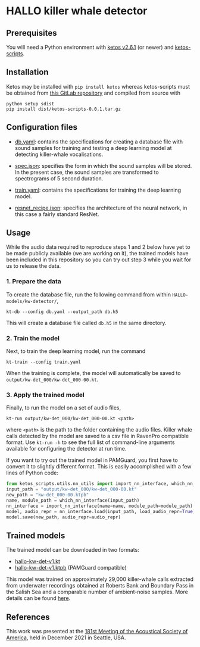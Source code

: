 # HALLO killer whale detector





## Prerequisites

You will need a Python environment with [ketos v2.6.1](https://docs.meridian.cs.dal.ca/ketos/) 
(or newer) and [ketos-scripts](https://gitlab.meridian.cs.dal.ca/public_projects/ketos_scripts).


## Installation

Ketos may be installed with `pip install ketos` whereas ketos-scripts must be 
obtained from [this GitLab repository](https://gitlab.meridian.cs.dal.ca/public_projects/ketos_scripts) 
and compiled from source with 
```
python setup sdist
pip install dist/ketos-scripts-0.0.1.tar.gz 
```


## Configuration files

* [db.yaml](db.yaml): contains the specifications for creating a 
database file with sound samples for training and testing a deep learning 
model at detecting killer-whale vocalisations. 

 * [spec.json](spec.json): specifies the form in which the sound 
samples will be stored. In the present case, the sound samples are 
transformed to spectrograms of 5 second duration. 

 * [train.yaml](train.yaml): contains the specifications for training 
the deep learning model. 

 * [resnet_recipe.json](resnet_recipe.json): specifies the architecture 
of the neural network, in this case a fairly standard ResNet.


## Usage

While the audio data required to reproduce steps 1 and 2 below have yet to be 
made publicly available (we are working on it), the trained models have been included 
in this repository so you can try out step 3 while you wait for us to release the data.


### 1. Prepare the data
To create the database file, run the following command from within `HALLO-models/kw-detector/`,
```
kt-db --config db.yaml --output_path db.h5
```
This will create a database file called `db.h5` in the same directory.

### 2. Train the model
Next, to train the deep learning model, run the command
```
kt-train --config train.yaml
```
When the training is complete, the model will automatically be saved to `output/kw-det_000/kw-det_000-00.kt`.

### 3. Apply the trained model
Finally, to run the model on a set of audio files,
```
kt-run output/kw-det_000/kw-det_000-00.kt <path>
```
where `<path>` is the path to the folder containing the audio files. 
Killer whale calls detected by the model are saved to a csv file 
in RavenPro compatible format.
Use `kt-run -h` to see the full list of command-line arguments available 
for configuring the detector at run time. 

If you want to try out the trained model in PAMGuard, you first have to convert it 
to slightly different format. This is easily accomplished with a few lines of Python code:
```python
from ketos_scripts.utils.nn_utils import import_nn_interface, which_nn_interface
input_path = "output/kw-det_000/kw-det_000-00.kt"
new_path = "kw-det_000-00.ktpb"
name, module_path = which_nn_interface(input_path)
nn_interface = import_nn_interface(name=name, module_path=module_path)
model, audio_repr = nn_interface.load(input_path, load_audio_repr=True)
model.save(new_path, audio_repr=audio_repr)
```


## Trained models

The trained model can be downloaded in two formats:

 * [hallo-kw-det-v1.kt](hallo-kw-det-v1.kt)
 * [hallo-kw-det-v1.ktpb](hallo-kw-det-v1.ktpb) (PAMGuard compatible)

This model was trained on approximately 29,000 killer-whale calls extracted from 
underwater recordings obtained at Roberts Bank and Boundary Pass in the Salish Sea 
and a comparable number of ambient-noise samples. More details can be found 
[here](https://docs.google.com/presentation/d/1tWNy7S9j0jy5c0QOkN5mHTWEaUloKU8XcVNlq5qmuFU/edit?usp=sharing).



## References

This work was presented at the 
[181st Meeting of the Acoustical Society of America](https://asa.scitation.org/doi/abs/10.1121/10.0008312), 
held in December 2021 in Seattle, USA.
